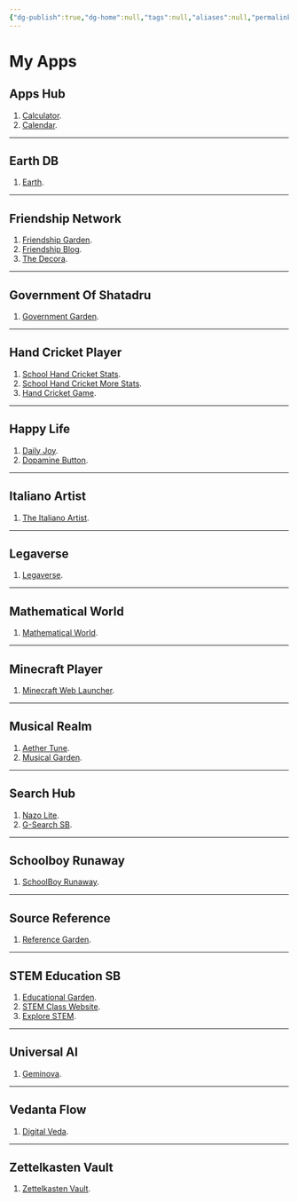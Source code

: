 ```yaml
---
{"dg-publish":true,"dg-home":null,"tags":null,"aliases":null,"permalink":"/apps/","dgPassFrontmatter":true,"updated":"2025-06-22T21:11:36.991+05:30"}
---
```


# My Apps

## Apps Hub

1) [Calculator](https://calculatorappsb.netlify.app/).
2) [Calendar](https://calendarappsb.netlify.app/).

---
## Earth DB

1) [Earth](https://mapssb.netlify.app/).

---
## Friendship Network

1) [Friendship Garden](https://friendshipgardensb.netlify.app/).
2) [Friendship Blog](https://thefriendshipblogsb.blogspot.com/).
3) [The Decora](https://thefriendshipnetwork.github.io/decora/).

---
## Government Of Shatadru

1) [Government Garden](https://governmentgardensb.netlify.app/).

---
## Hand Cricket Player

1) [School Hand Cricket Stats](https://schoolhandcricketstatssb.netlify.app/).
2) [School Hand Cricket More Stats](https://educationalgardensb.netlify.app/fun/games/hand-cricket/hand-cricket-stats/).
3) [Hand Cricket Game](https://handcricketplayersb.netlify.app/).

---
## Happy Life

1) [Daily Joy](https://happymorningsb.netlify.app/).
2) [Dopamine Button](https://dopaminebuttonsb.netlify.app/).

---
## Italiano Artist

1) [The Italiano Artist](https://artisticsb.netlify.app/).

---
## Legaverse

1) [Legaverse](https://github.com/Legaverse/legaverse).

---
## Mathematical World

1) [Mathematical World](https://mathematicalstatssb.netlify.app/).

---

## Minecraft Player

1) [Minecraft Web Launcher](https://theminecraftplayer-sb.github.io/mc-web/).

---
## Musical Realm

1) [Aether Tune](https://musicalplayersb.netlify.app/).
2) [Musical Garden](https://musicalgardensb.netlify.app/).

---
## Search Hub

1) [Nazo Lite](https://searchsb.netlify.app/).
2) [G-Search SB](https://cse.google.com/cse?cx=76ac96ad67c524391#gsc.tab=0).

---
## Schoolboy Runaway

1) [SchoolBoy Runaway](https://schoolboyrunawaysb.netlify.app/).

---
## Source Reference

1) [Reference Garden](https://referencegardensb.netlify.app/).

---
## STEM Education SB

1) [Educational Garden](https://educationalgardensb.netlify.app/).
2) [STEM Class Website](https://sites.google.com/view/stemedusb/home).
3) [Explore STEM](https://explorestemsb.netlify.app/).

---
## Universal AI

1) [Geminova](https://geminisb.netlify.app/).

---
## Vedanta Flow

1) [Digital Veda](https://spiritualsb.netlify.app/).

---
## Zettelkasten Vault

1) [Zettelkasten Vault](https://zettelgardensb.netlify.app/).
